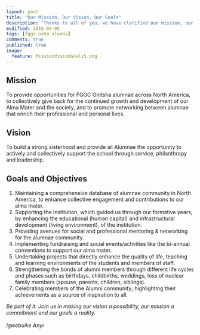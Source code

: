 ```yaml
---
layout: post
title: "Our Mission, Our Vision, Our Goals"
description: "Thanks to all of you, we have clarified our mission, our vision and our goals as an organization, and as a family."
modified: 2015-04-05
tags: [fggc osha alumni]
comments: true
published: true
image:
  feature: MissionVisionGoals5.png
---
```

## Mission 
To provide opportunities for FGGC Onitsha alumnae across North America, to collectively give back for the continued growth and development of our Alma Mater and the society, and to promote networking between alumnae that enrich their professional and personal lives.

## Vision 
To build a strong sisterhood and provide all Alumnae the opportunity to actively and collectively support the school through service, philanthropy and leadership.

## Goals and Objectives

1. Maintaining a comprehensive database of alumnae community in North America, to enhance collective engagement and contributions to our alma mater.
2. Supporting the institution, which guided us through our formative years, by enhancing the educational (human capital) and infrastructural development (living environment), of the institution.
3. Providing avenues for social and professional mentoring & networking for the alumnae community.
4. Implementing fundraising and social events/activities like the bi-annual conventions to support our alma mater.
5. Undertaking projects that directly enhance the quality of life, teaching and learning environments of the students and members of staff.
6. Strengthening the bonds of alumni members through different life cycles and phases such as birthdays, childbirths, weddings, loss of nuclear family members (spouse, parents, children, siblings).
7. Celebrating members of the Alumni community; highlighting their achievements as a source of inspiration to all.

*Be part of it. Join us in making our vision a possibility, our mission a commitment and our goals a reality.*
<br>
<br>
*Igwebuike Anyi*